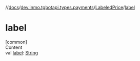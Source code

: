//[docs](../../../index.md)/[dev.inmo.tgbotapi.types.payments](../index.md)/[LabeledPrice](index.md)/[label](label.md)



# label  
[common]  
Content  
val [label](label.md): [String](https://kotlinlang.org/api/latest/jvm/stdlib/kotlin/-string/index.html)  



